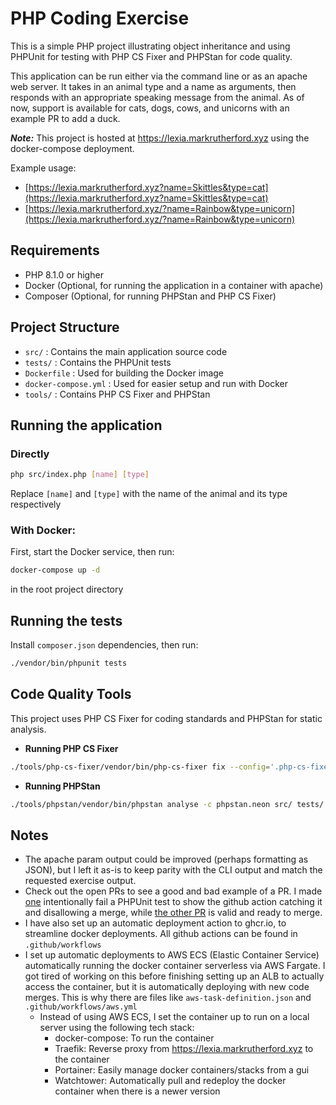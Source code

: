 # PHP Coding Exercise

This is a simple PHP project illustrating object inheritance and using PHPUnit for testing 
with PHP CS Fixer and PHPStan for code quality.

This application can be run either via the command line or as an apache web server.
It takes in an animal type and a name as arguments, then responds with 
an appropriate speaking message from the animal. As of now, support is available for cats, 
dogs, cows, and unicorns with an example PR to add a duck.

***Note:*** This project is hosted at https://lexia.markrutherford.xyz using the docker-compose 
deployment.

Example usage:
- [https://lexia.markrutherford.xyz?name=Skittles&type=cat](https://lexia.markrutherford.xyz?name=Skittles&type=cat)
- [https://lexia.markrutherford.xyz/?name=Rainbow&type=unicorn](https://lexia.markrutherford.xyz/?name=Rainbow&type=unicorn)

## Requirements
- PHP 8.1.0 or higher
- Docker (Optional, for running the application in a container with apache)
- Composer (Optional, for running PHPStan and PHP CS Fixer)

## Project Structure
- `src/` : Contains the main application source code
- `tests/` : Contains the PHPUnit tests
- `Dockerfile` : Used for building the Docker image
- `docker-compose.yml` : Used for easier setup and run with Docker
- `tools/` : Contains PHP CS Fixer and PHPStan

## Running the application

### Directly
```bash
php src/index.php [name] [type]
```
Replace `[name]` and `[type]` with the name of the animal and its type respectively

### With Docker:
First, start the Docker service, then run:
```bash
docker-compose up -d
```
in the root project directory

## Running the tests
Install `composer.json` dependencies, then run:
```bash
./vendor/bin/phpunit tests
```

## Code Quality Tools
This project uses PHP CS Fixer for coding standards and PHPStan for static analysis.

- **Running PHP CS Fixer** 

```bash
./tools/php-cs-fixer/vendor/bin/php-cs-fixer fix --config='.php-cs-fixer.php'
```

- **Running PHPStan** 

```bash
./tools/phpstan/vendor/bin/phpstan analyse -c phpstan.neon src/ tests/
```

## Notes
- The apache param output could be improved (perhaps formatting as JSON), but I left
it as-is to keep parity with the CLI output and match the requested exercise output.
- Check out the open PRs to see a good and bad example of a PR. I made 
[one](https://github.com/mcrutherford/PHPExercise/pull/1) intentionally fail a PHPUnit 
test to show the github action catching it and disallowing a merge, while 
[the other PR](https://github.com/mcrutherford/PHPExercise/pull/2) is valid and ready to merge.
- I have also set up an automatic deployment action to ghcr.io, to streamline docker 
deployments. All github actions can be found in `.github/workflows`
- I set up automatic deployments to AWS ECS (Elastic Container Service) automatically 
running the docker container serverless via AWS Fargate. I got tired of working on this 
before finishing setting up an ALB to actually access the container, but it is automatically deploying 
with new code merges. This is why there are files like `aws-task-definition.json` and `.github/workflows/aws.yml`
  - Instead of using AWS ECS, I set the container up to run on a local server using the following tech stack:
    - docker-compose: To run the container
    - Traefik: Reverse proxy from https://lexia.markrutherford.xyz to the container
    - Portainer: Easily manage docker containers/stacks from a gui
    - Watchtower: Automatically pull and redeploy the docker container when there is a newer version
